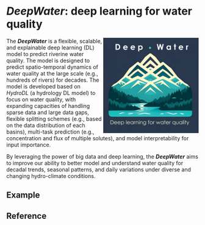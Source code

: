 # *DeepWater*: deep learning for water quality 
<img src="logo/DeepWater_logo.png" alt="Logo" align="right" height="250" />

The ***DeepWater*** is a flexible, scalable, and explainable deep learning (DL) model to predict riverine water quality. The model is designed to predict spatio-temporal dynamics of water quality at the large scale (e.g., hundreds of rivers) for decades. The model is developed based on *HydroDL* (a hydrology DL model) to focus on water quality, with expanding capacities of handling sparse data and large data gaps, flexible splitting schemes (e.g., based on the data distribution of each basins), multi-task prediction (e.g., concentration and flux of multiple solutes), and model interpretability for input importance. 

By leveraging the power of big data and deep learning, the ***DeepWater*** aims to improve our ability to better model and understand water quality for decadal trends, seasonal patterns, and daily variations under diverse and changing hydro-climate conditions. 


## Example

## Reference
